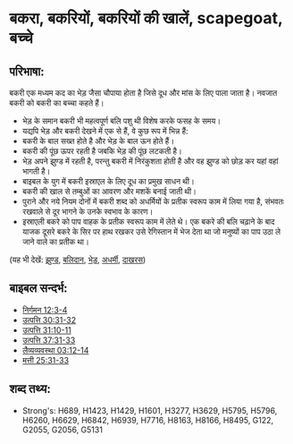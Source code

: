 # बकरा, बकरियों, बकरियों की खालें, scapegoat, बच्चे #

## परिभाषा: ##

बकरी एक मध्यम कद का भेड़ जैसा चौपाया होता है जिसे दूध और मांस के लिए पाला जाता है। नवजात बकरी को बकरी का बच्चा कहते हैं।

* भेड़ के समान बकरी भी महत्वपूर्ण बलि पशु थी विशेष करके फसह के समय। 
* यद्यपि भेड़ और बकरी देखने में एक से हैं, वे कुछ रूप में भिन्न हैं:
* बकरी के बाल सख्त होते है और भेड़ के बाल ऊन होते हैं।
* बकरी की पूंछ ऊपर रहती है जबकि भेड़ की पूंछ लटकती है।
* भेड़ अपने झुण्ड में रहती है, परन्तु बकरी में निरंकुशता होती है और वह झुण्ड को छोड़ कर यहां वहां भागती है।
* बाइबल के युग में बकरी इस्राएल के लिए दूध का प्रमुख साधन थी।
* बकरी की खाल से तम्बुओं का आवरण और मशकें बनाई जाती थी।
* पुराने और नये नियम दोनों में बकरी शब्द को अधर्मियों के प्रतीक स्वरूप काम में लिया गया है, संभवतः रखवाले से दूर भागने के उनके स्वभाव के कारण।
* इस्राएली बकरे को पाप वाहक के प्रतीक स्वरूप काम में लेते थे। एक बकरे की बलि चढ़ाने के बाद याजक दूसरे बकरे के सिर पर हाथ रखकर उसे रेगिस्तान में भेज देता था जो मनुष्यों का पाप उठा ले जाने वाले का प्रतीक था।

(यह भी देखें: [झुण्ड](../other/flock.md), [बलिदान](../other/sacrifice.md), [भेड़](../other/sheep.md), [अधर्मी](../kt/unrighteous.md), [दाखरस](../other/wine.md))

## बाइबल सन्दर्भ: ##

* [निर्गमन 12:3-4](rc://hi/tn/help/exo/12/03)
* [उत्पत्ति 30:31-32](rc://hi/tn/help/gen/30/31)
* [उत्पत्ति 31:10-11](rc://hi/tn/help/gen/31/10)
* [उत्पत्ति 37:31-33](rc://hi/tn/help/gen/37/31)
* [लैव्यव्यवस्था 03:12-14](rc://hi/tn/help/lev/03/12)
* [मत्ती 25:31-33](rc://hi/tn/help/mat/25/31)

## शब्द तथ्य: ##

* Strong's: H689, H1423, H1429, H1601, H3277, H3629, H5795, H5796, H6260, H6629, H6842, H6939, H7716, H8163, H8166, H8495, G122, G2055, G2056, G5131
